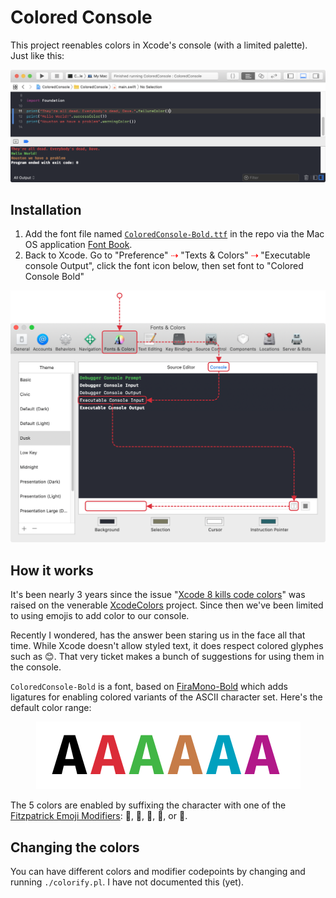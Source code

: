 # Colored Console

This project reenables colors in Xcode's console (with a limited palette). Just like this:

<p align="center"><img src="xcode-console.png" width="960" /></p>

## Installation

1. Add the font file named [`ColoredConsole-Bold.ttf`](ColoredConsole-Bold.ttf) in the repo via the Mac OS application [Font Book](https://en.wikipedia.org/wiki/Font_Book).
2. Back to Xcode. Go to "Preference" <font color="#ff0000">&#8674;</font> "Texts & Colors" <font color="#ff0000">&#8674;</font> "Executable console Output", click the font icon below, then set font to "Colored Console Bold"

<p align="center"><img src="xcode-preferences.png" width="800" /></p>


## How it works

It's been nearly 3 years since the issue "[Xcode 8 kills code colors](https://github.com/robbiehanson/XcodeColors/issues/88)" was raised on the venerable [XcodeColors](https://github.com/robbiehanson/XcodeColors) project. Since then we've been limited to using emojis to add color to our console.

Recently I wondered, has the answer been staring us in the face all that time. While Xcode doesn't allow styled text, it does respect colored glyphes such as 😊. That very ticket makes a bunch of suggestions for using them in the console.

`ColoredConsole-Bold` is a font, based on [FiraMono-Bold](http://mozilla.github.io/Fira/) which adds ligatures for enabling colored variants of the ASCII character set. Here's the default color range:

<p align="center"><img src="color-range.png" width="423"/></p>

The 5 colors are enabled by suffixing the character with one of the [Fitzpatrick Emoji Modifiers](https://www.unicode.org/reports/tr51/#Emoji_Modifiers_Table): &#x2060;&#x1F3FB;, &#x2060;&#x1F3FC;, &#x2060;&#x1F3FD;, &#x2060;&#x1F3FE;, or &#x2060;&#x1F3FF;.

## Changing the colors

You can have different colors and modifier codepoints by changing and running `./colorify.pl`.  I have not documented this (yet).